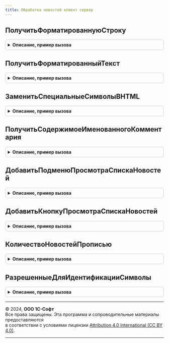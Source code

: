 ```yaml
---
title: Обработка новостей клиент сервер
---
```



## ПолучитьФорматированнуюСтроку
<details style="margin: 1em 0; padding: 0.5em; border: 1px solid #ccc; border-radius: 6px;">

<summary style="font-weight: bold; cursor: pointer;">Описание, пример вызова</summary>

```bsl

// Функция возвращает текст, обрамленный тегами HTML.
//
// Параметры:
//  Текст        - Строка - сам текст, который надо вывести;
//  Жирный       - Булево - Истина, если текст надо обрамить жирностью;
//  Курсив       - Булево - Истина, если текст надо обрамить курсивом;
//  Подчеркнутый - Булево - Истина, если текст надо обрамить подчеркиванием;
//  ЦветТекста   - Строка - FFFFFF, (длина 6);
//  Гиперссылка  - Строка - гиперссылка текста.
//
// Возвращаемое значение:
//  Строка - текст в формате HTML.
//
Функция ПолучитьФорматированнуюСтроку( Экспорт
```

Пример вызова
```bsl
Результат = ОбработкаНовостейКлиентСервер.ПолучитьФорматированнуюСтроку();
```
</details>

## ПолучитьФорматированныйТекст
<details style="margin: 1em 0; padding: 0.5em; border: 1px solid #ccc; border-radius: 6px;">

<summary style="font-weight: bold; cursor: pointer;">Описание, пример вызова</summary>

```bsl

// Функция возвращает текст, обрамленный тегами HTML.
//
// Параметры:
//  МассивТекстов - Массив из Строка - Массив простых и форматированных текстов.
//
// Возвращаемое значение:
//  Строка - текст в формате HTML.
//
Функция ПолучитьФорматированныйТекст(МассивТекстов) Экспорт
```

Пример вызова
```bsl
Результат = ОбработкаНовостейКлиентСервер.ПолучитьФорматированныйТекст(МассивТекстов) 
```
</details>

## ЗаменитьСпециальныеСимволыВHTML
<details style="margin: 1em 0; padding: 0.5em; border: 1px solid #ccc; border-radius: 6px;">

<summary style="font-weight: bold; cursor: pointer;">Описание, пример вызова</summary>

```bsl

// Функция заменяет специальные символы в коде HTML для правильного отображения новости.
//
// Параметры:
//  Текст - Строка - Код HTML, который необходимо подкорректировать.
//
// Возвращаемое значение:
//   Строка - откорректированный код HTML.
//
Функция ЗаменитьСпециальныеСимволыВHTML(Текст) Экспорт
```

Пример вызова
```bsl
Результат = ОбработкаНовостейКлиентСервер.ЗаменитьСпециальныеСимволыВHTML(Текст) 
```
</details>

## ПолучитьСодержимоеИменованногоКомментария
<details style="margin: 1em 0; padding: 0.5em; border: 1px solid #ccc; border-radius: 6px;">

<summary style="font-weight: bold; cursor: pointer;">Описание, пример вызова</summary>

```bsl

// Функция ищет в тексте новости комментарий вида <!-- {Идентификатор} {Содержимое} --> и возвращает {Содержимое}.
// Разработчикам необходимо учесть факт, что при наличии комментариев "Идентификатор", "Идентификатор1", ... при попытке
//  поиска по "Идентификатор" будут найдены и "Идентификатор" и "Идентификатор1",
//  т.к. не обрабатывается анализ следующего символа после идентификатора - это символ или пробел или перевод строки.
// Эту возможность можно использовать для передачи в тексте новости произвольных параметров, например текст для отображения
//  в другой произвольной обработке (когда не подходят Заголовок, Подзаголовок и ТекстНовости).
//
// Параметры:
//  ДанныеНовости            - Строка, СправочникСсылка.Новости - где искать необходимый комментарий;
//  ИдентификаторКомментария - Строка - идентификатор, по которому необходимо найти данные;
//  ВозвращатьЕслиНеНайдено  - Произвольный - что возвращать, если комментарий не найден.
//
// Возвращаемое значение:
//   Произвольный - Строка или значение параметра функции ВозвращатьЕслиНеНайдено - содержимое комментария.
//
Функция ПолучитьСодержимоеИменованногоКомментария(ДанныеНовости, ИдентификаторКомментария, ВозвращатьЕслиНеНайдено = "") Экспорт
```

Пример вызова
```bsl
Результат = ОбработкаНовостейКлиентСервер.ПолучитьСодержимоеИменованногоКомментария(ДанныеНовости, ИдентификаторКомментария, ВозвращатьЕслиНеНайдено);
```
</details>

## ДобавитьПодменюПросмотраСпискаНовостей
<details style="margin: 1em 0; padding: 0.5em; border: 1px solid #ccc; border-radius: 6px;">

<summary style="font-weight: bold; cursor: pointer;">Описание, пример вызова</summary>

```bsl

// Функция создает подменю "Новости" для отображения контекстных новостей.
//
// Параметры:
//  Форма                  - ФормаКлиентскогоПриложения - форма, в которой необходимо разместить подменю;
//  ЭлементКоманднаяПанель - ЭлементФормы - командная панель, в конце которой будет размещено подменю "Новости";
//  ТаблицаНовостей        - Массив из Структура - массив структур с ключами:
//    * Новость              - СправочникСсылка.Новости - ссылка на новость;
//    * НовостьНаименование  - Строка - заголовок новости;
//    * ДатаПубликации       - Дата - Дата публикации новости;
//    * Важность             - Число - важность новости (длина (1));
//    * ЭтоПостояннаяНовость - Булево - ИСТИНА, если новость постоянная (находится вверху списка).
//
// Возвращаемое значение:
//   ГруппаФормы - Созданный элемент управления.
//
Функция ДобавитьПодменюПросмотраСпискаНовостей( Экспорт
```

Пример вызова
```bsl
Результат = ОбработкаНовостейКлиентСервер.ДобавитьПодменюПросмотраСпискаНовостей();
```
</details>

## ДобавитьКнопкуПросмотраСпискаНовостей
<details style="margin: 1em 0; padding: 0.5em; border: 1px solid #ccc; border-radius: 6px;">

<summary style="font-weight: bold; cursor: pointer;">Описание, пример вызова</summary>

```bsl

// Функция создает кнопку "Новости" для отображения списка контекстных новостей.
//
// Параметры:
//  Форма                  - ФормаКлиентскогоПриложения - форма, в которой необходимо разместить кнопку;
//  ЭлементКоманднаяПанель - ЭлементФормы - командная панель, в конце которой будет размещена кнопка "Новости";
//  ТаблицаНовостей        - ТаблицаЗначений - таблица, в которой должны быть колонки:
//    * Новость              - СправочникСсылка.Новости - ссылка на новость;
//    * НовостьНаименование  - Строка - заголовок новости;
//    * ДатаПубликации       - Дата - Дата публикации новости;
//    * Важность             - Число - важность новости (длина (1));
//    * ЭтоПостояннаяНовость - Булево - ИСТИНА, если новость постоянная (находится вверху списка).
//
// Возвращаемое значение:
//   КнопкаФормы - Созданный элемент управления.
//
Функция ДобавитьКнопкуПросмотраСпискаНовостей( Экспорт
```

Пример вызова
```bsl
Результат = ОбработкаНовостейКлиентСервер.ДобавитьКнопкуПросмотраСпискаНовостей();
```
</details>

## КоличествоНовостейПрописью
<details style="margin: 1em 0; padding: 0.5em; border: 1px solid #ccc; border-radius: 6px;">

<summary style="font-weight: bold; cursor: pointer;">Описание, пример вызова</summary>

```bsl

// Функция возвращает количество новостей прописью.
//
// Параметры:
//  КоличествоНовостей - Число - количество новостей;
//
// Возвращаемое значение:
//  Строка - количество новостей прописью.
//
Функция КоличествоНовостейПрописью(КоличествоНовостей) Экспорт
```

Пример вызова
```bsl
Результат = ОбработкаНовостейКлиентСервер.КоличествоНовостейПрописью(КоличествоНовостей) 
```
</details>

## РазрешенныеДляИдентификацииСимволы
<details style="margin: 1em 0; padding: 0.5em; border: 1px solid #ccc; border-radius: 6px;">

<summary style="font-weight: bold; cursor: pointer;">Описание, пример вызова</summary>

```bsl

// Функция возвращает строку доступных для задания кода символов - английские буквы, цифры, минус, подчеркивание и т.п.
//
// Возвращаемое значение:
//  Строка - список символов, разрешенных для использования в идентификаторах.
//
Функция РазрешенныеДляИдентификацииСимволы() Экспорт
```

Пример вызова
```bsl
Результат = ОбработкаНовостейКлиентСервер.РазрешенныеДляИдентификацииСимволы() 
```
</details>

---

© 2024, **ООО 1С-Софт**  
Все права защищены. Эта программа и сопроводительные материалы предоставляются  
в соответствии с условиями лицензии [Attribution 4.0 International (CC BY 4.0)](https://creativecommons.org/licenses/by/4.0/legalcode).

---
